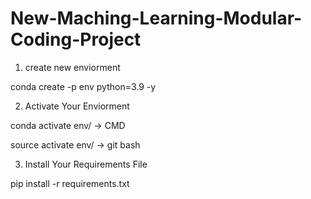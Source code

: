 # New-Maching-Learning-Modular-Coding-Project

1. create new enviorment

conda create -p env python=3.9 -y

2. Activate Your Enviorment

conda activate env/ -> CMD

source activate env/ -> git bash

3. Install Your Requirements File

pip install -r requirements.txt